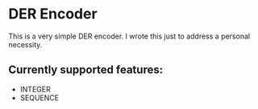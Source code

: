 # DER Encoder

This is a very simple DER encoder. I wrote this just to address a personal necessity.

## Currently supported features:

- INTEGER
- SEQUENCE
